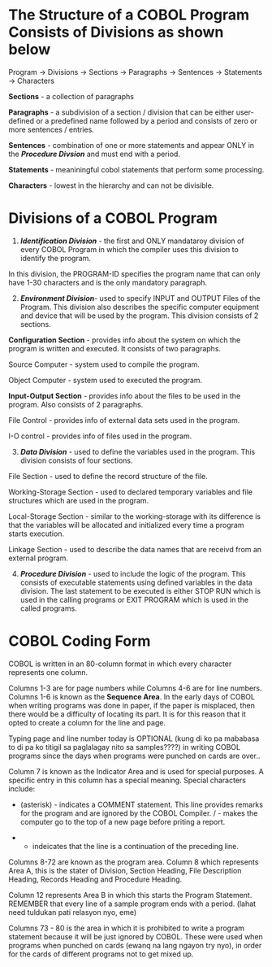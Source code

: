 # The Structure of a COBOL Program Consists of Divisions as shown below

Program -> Divisions -> Sections -> Paragraphs -> Sentences -> Statements -> Characters

**Sections** - a collection of paragraphs

**Paragraphs** - a subdivision of a section / division that can be either user-defined or a predefined name followed by a period and consists of zero or more sentences / entries.

**Sentences** - combination of one or more statements and appear ONLY in the **_Procedure Divsion_** and must end with a period.

**Statements** - meaniningful cobol statements that perform some processing.

**Characters** - lowest in the hierarchy and can not be divisible.

# Divisions of a COBOL Program

1. _**Identification Division**_ - the first and ONLY mandataroy division of every COBOL Program in which the compiler uses this division to identify the program.

In this division, the PROGRAM-ID specifies the program name that can only have 1-30 characters and is the only mandatory paragraph.

2. _**Environment Division**_- used to specify INPUT and OUTPUT Files of the Program. This division also describes the specific computer equipment and device that will be used by the program. This division consists of 2 sections.

**Configuration Section** - provides info about the system on which the program is written and executed. It consists of two paragraphs.

Source Computer - system used to compile the program.

Object Computer - system used to executed the program.

**Input-Output Section** - provides info about the files to be used in the program. Also consists of 2 paragraphs.

File Control - provides info of external data sets used in the program.

I-O control - provides info of files used in the program.

3. _**Data Division**_ - used to define the variables used in the program. This division consists of four sections.

File Section - used to define the record structure of the file.

Working-Storage Section - used to declared temporary variables and file structures which are used in the program.

Local-Storage Section - similar to the working-storage with its difference is that the variables will be allocated and initialized every time a program starts execution.

Linkage Section - used to describe the data names that are receivd from an external program.

4. _**Procedure Division**_ - used to include the logic of the program. This consists of executable statements using defined variables in the data division. The last statement to be executed is either STOP RUN which is used in the calling programs or EXIT PROGRAM which is used in the called programs.

# COBOL Coding Form

COBOL is written in an 80-column format in which every character represents one column.

Columns 1-3 are for page numbers while Columns 4-6 are for line numbers. Columns 1-6 is known as the **Sequence Area**. In the early days of COBOL when writing programs was done in paper, if the paper is misplaced, then there would be a difficulty of locating its part. It is for this reason that it opted to create a column for the line and page.

Typing page and line number today is OPTIONAL (kung di ko pa mababasa to di pa ko titigil sa paglalagay nito sa samples????) in writing COBOL programs since the days when programs were punched on cards are over..

Column 7 is known as the Indicator Area and is used for special purposes. A specific entry in this column has a special meaning. Special characters include:

* (asterisk) - indicates a COMMENT statement. This line provides remarks for the program and are ignored by the COBOL Compiler.
/ - makes the computer go to the top of a new page before priting a report.
- - indeicates that the line is a continuation of the preceding line.
 
Columns 8-72 are known as the program area. Column 8 which represents Area A, this is the stater of Division, Section Heading, File Description Heading, Records Heading and Procedure Heading.

Column 12 represents Area B in which this starts the Program Statement. REMEMBER that every line of a sample program ends with a period. (lahat need tuldukan pati relasyon nyo, eme)

Columns 73 - 80 is the area in which it is prohibited to write a program statement because it will be just ignored by COBOL. These were used when programs when punched on cards (ewanq na lang ngayon try nyo), in order for the cards of different programs not to get mixed up.

